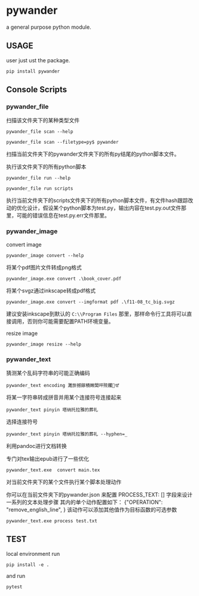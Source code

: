 # pywander
a general purpose python module.


## USAGE
user just ust the package.
```
pip install pywander
```

## Console Scripts
### pywander_file
扫描该文件夹下的某种类型文件
```
pywander_file scan --help
```
```text
pywander_file scan --filetype=py$ pywander
```
扫描当前文件夹下的pywander文件夹下的所有py结尾的python脚本文件。


执行该文件夹下的所有python脚本
```
pywander_file run --help
```

```text
pywander_file run scripts
```
执行当前文件夹下的scripts文件夹下的所有python脚本文件，有文件hash跟踪改动的优化设计，假设某个python脚本为test.py，输出内容在test.py.out文件那里，可能的错误信息在test.py.err文件那里。

### pywander_image
convert image
```
pywander_image convert --help
```

将某个pdf图片文件转成png格式
```text
pywander_image.exe convert .\book_cover.pdf   
```

将某个svgz通过inkscape转成pdf格式
```
pywander_image.exe convert --imgformat pdf .\f11-08_tc_big.svgz 
```

建议安装inkscape到默认的 `C:\\Program Files` 那里，那样命令行工具将可以直接调用，否则你可能需要配置PATH环境变量。 


resize image

```text
pywander_image resize --help
```

### pywander_text
猜测某个乱码字符串的可能正确编码
```text
pywander_text encoding 濉旂撼鎵樻媺闆呯殑钁ぜ
```

将某一字符串转成拼音并用某个连接符号连接起来
```text
pywander_text pinyin 塔纳托拉雅的葬礼
```
选择连接符号
```text
pywander_text pinyin 塔纳托拉雅的葬礼 --hyphen=_
```

利用pandoc进行文档转换

专门对tex输出epub进行了一些优化

```text
pywander_text.exe  convert main.tex
```


对当前文件夹下的某个文件执行某个脚本处理动作
    
你可以在当前文件夹下的pywander.json
来配置 PROCESS_TEXT: [] 字段来设计一系列的文本处理步骤
其内的单个动作配置如下：
{"OPERATION": "remove_english_line",
}
该动作可以添加其他值作为目标函数的可选参数

```text
pywander_text.exe process test.txt
```



## TEST
local environment run 
```
pip install -e .
```
and run 

```
pytest
```
